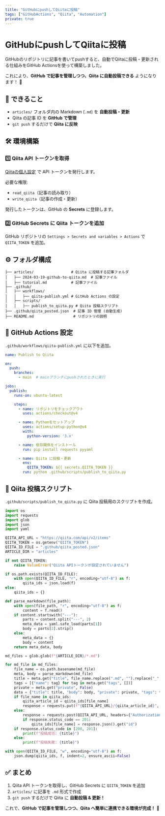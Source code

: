 ```yaml
---
title: "GitHubにpushしてQiitaに投稿"
tags: ["GitHubActions", "Qiita", "Automation"]
private: true
---
```


# GitHubにpushしてQiitaに投稿

GitHubのリポジトリに記事を書いてpushすると、自動でQiitaに投稿・更新される仕組みをGitHub Actionsを使って構築しました。

これにより、**GitHub で記事を管理しつつ、Qiita に自動投稿できる** ようになります！ 🚀

## 🎯 できること
- `articles/` フォルダ内の Markdown (`.md`) を **自動投稿・更新**
- Qiita の記事 ID を **GitHub で管理**
- `git push` するだけで **Qiita に反映**

## 🛠 環境構築

### 1️⃣ **Qiita API トークンを取得**
[Qiitaの個人設定](https://qiita.com/settings/applications) で API トークンを発行します。

必要な権限:
- `read_qiita`（記事の読み取り）
- `write_qiita`（記事の作成・更新）

発行したトークンは、GitHub の **Secrets** に登録します。

### 2️⃣ **GitHub Secrets に Qiita トークンを追加**
GitHub リポジトリの `Settings > Secrets and variables > Actions` で `QIITA_TOKEN` を追加。

## ⚙️ フォルダ構成

```
├── articles/                 # Qiita に投稿する記事フォルダ
│   ├── 2024-03-19-github-to-qiita.md  # 記事ファイル
│   ├── tutorial.md           # 記事ファイル
├── .github/
│   ├── workflows/
│   │   ├── qiita-publish.yml # GitHub Actions の設定
│   ├── scripts/
│   │   ├── publish_to_qiita.py # Qiita 投稿スクリプト
├── .github/qiita_posted.json  # 記事 ID 管理 (自動生成)
├── README.md                  # リポジトリの説明
```

## 🚀 GitHub Actions 設定

`.github/workflows/qiita-publish.yml` に以下を追加。

```yaml
name: Publish to Qiita

on:
  push:
    branches:
      - main  # mainブランチにpushされたときに実行

jobs:
  publish:
    runs-on: ubuntu-latest

    steps:
      - name: リポジトリをチェックアウト
        uses: actions/checkout@v4

      - name: Pythonをセットアップ
        uses: actions/setup-python@v4
        with:
          python-version: '3.x'

      - name: 依存関係をインストール
        run: pip install requests pyyaml

      - name: Qiita に投稿・更新
        env:
          QIITA_TOKEN: ${{ secrets.QIITA_TOKEN }}
        run: python .github/scripts/publish_to_qiita.py
```

## 📝 Qiita 投稿スクリプト

`.github/scripts/publish_to_qiita.py` に Qiita 投稿用のスクリプトを作成。

```python
import os
import requests
import glob
import json
import yaml

QIITA_API_URL = "https://qiita.com/api/v2/items"
QIITA_TOKEN = os.getenv("QIITA_TOKEN")
QIITA_ID_FILE = ".github/qiita_posted.json"
ARTICLE_DIR = "articles"

if not QIITA_TOKEN:
    raise ValueError("Qiita APIトークンが設定されていません")

if os.path.exists(QIITA_ID_FILE):
    with open(QIITA_ID_FILE, "r", encoding="utf-8") as f:
        qiita_ids = json.load(f)
else:
    qiita_ids = {}

def parse_markdown(file_path):
    with open(file_path, "r", encoding="utf-8") as f:
        content = f.read()
    if content.startswith("---"):
        parts = content.split("---", 2)
        meta_data = yaml.safe_load(parts[1])
        body = parts[2].strip()
    else:
        meta_data = {}
        body = content
    return meta_data, body

md_files = glob.glob(f"{ARTICLE_DIR}/*.md")

for md_file in md_files:
    file_name = os.path.basename(md_file)
    meta, body = parse_markdown(md_file)
    title = meta.get("title", file_name.replace(".md", "").replace("_", " ").title())
    tags = [{"name": tag} for tag in meta.get("tags", [])]
    private = meta.get("private", False)
    data = {"title": title, "body": body, "private": private, "tags": tags}
    if file_name in qiita_ids:
        qiita_article_id = qiita_ids[file_name]
        response = requests.put(f"{QIITA_API_URL}/{qiita_article_id}", headers={"Authorization": f"Bearer {QIITA_TOKEN}"}, json=data)
    else:
        response = requests.post(QIITA_API_URL, headers={"Authorization": f"Bearer {QIITA_TOKEN}"}, json=data)
        if response.status_code == 201:
            qiita_ids[file_name] = response.json().get("id")
    if response.status_code in [200, 201]:
        print(f"投稿成功: {title}")
    else:
        print(f"投稿失敗: {title}")

with open(QIITA_ID_FILE, "w", encoding="utf-8") as f:
    json.dump(qiita_ids, f, indent=2, ensure_ascii=False)
```

## ✅ まとめ
1. Qiita API トークンを取得し、GitHub Secrets に `QIITA_TOKEN` を追加
2. `articles/` に記事を `.md` 形式で作成
3. `git push` するだけで Qiita に **自動投稿 & 更新！**

これで、**GitHub で記事を管理しつつ、Qiita へ簡単に連携できる環境が完成！** 🚀
